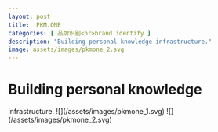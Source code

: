 ```yaml
---
layout: post
title:  PKM.ONE
categories: [ 品牌识别<br>brand identify ]
description: "Building personal knowledge infrastructure."
image: assets/images/pkmone_2.svg
---
```

<h1>Building personal knowledge</h1> infrastructure.
![](/assets/images/pkmone_1.svg)
![](/assets/images/pkmone_2.svg)
